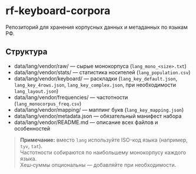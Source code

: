 # rf-keyboard-corpora

Репозиторий для хранения корпусных данных и метаданных по языкам РФ.

## Структура

- data/lang/vendor/raw/ — сырые монокорпуса (`lang_mono_<size>.txt`)
- data/lang/vendor/stats/ — статистика носителей (`lang_population.csv`)
- data/lang/vendor/keyboard/ — раскладки (`lang_key_default.json`, `lang_key_4rows.json`, `lang_key_complex.json`, при необходимости `lang_layout.json`)
- data/lang/vendor/frequencies/ — частотности (`lang_monocorpus_freq.csv`)
- data/lang/vendor/mapping/ — маппинг букв (`lang_key_mapping.json`)
- data/lang/vendor/metadata.json — обязательный манифест набора
- data/lang/vendor/README.md — описание всех файлов и особенностей

> **Примечание:** вместо `lang` используйте ISO-код языка (например, `tyv`, `tat`).  
> Частотности собираются по наибольшему монокорпусу каждого языка.  
> Хеш‑суммы опциональны — добавляйте при необходимости.
